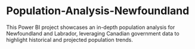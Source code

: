 # Population-Analysis-Newfoundland
This Power BI project showcases an in-depth population analysis for Newfoundland and Labrador, leveraging Canadian government data to highlight historical and projected population trends.
